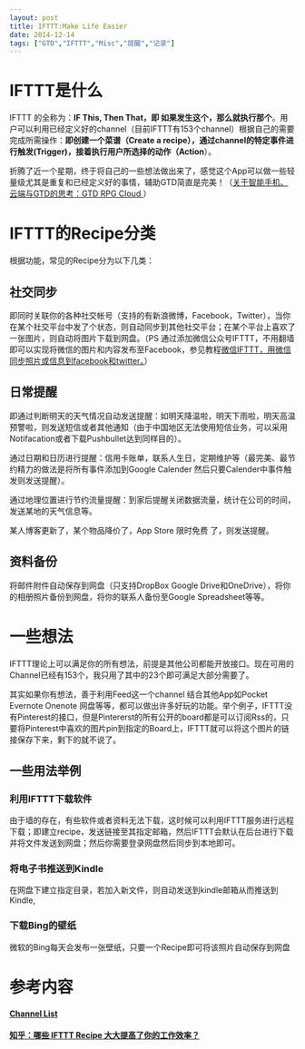 ```yaml
---
layout: post
title: IFTTT:Make Life Easier
date: 2014-12-14
tags: ["GTD","IFTTT","Misc","提醒","记录"]
---
```


# IFTTT是什么

IFTTT 的全称为：**IF This, Then That，即 如果发生这个，那么就执行那个**。用户可以利用已经定义好的channel（目前IFTTT有153个channel）根据自己的需要完成所需操作：**即创建一个菜谱（Create a recipe），通过channel的特定事件进行触发(Trigger)，接着执行用户所选择的动作（Action**）。

折腾了近一个星期，终于将自己的一些想法做出来了，感觉这个App可以做一些轻量级尤其是重复和已经定义好的事情，辅助GTD简直是完美！（[关于智能手机、云端与GTD的思考：GTD RPG Cloud ](http://www.philms.info/2014-03/gtd-rpg-cloud/ "GTD RPG Cloud")）

# IFTTT的Recipe分类

根据功能，常见的Recipe分为以下几类：

## 社交同步

即同时关联你的各种社交帐号（支持的有新浪微博，Facebook，Twitter），当你在某个社交平台中发了个状态，则自动同步到其他社交平台；在某个平台上喜欢了一张图片，则自动将图片下载到网盘。（PS 通过添加微信公众号IFTTT，不用翻墙即可以实现将微信的图片和内容发布至Facebook，参见教程[微信IFTTT，用微信同步照片或信息到facebook和twitter。](http://www.zhaoyuhao.com/work/show/90)）

## 日常提醒

即通过判断明天的天气情况自动发送提醒：如明天降温啦，明天下雨啦，明天高温预警啦，则发送短信或者其他通知（由于中国地区无法使用短信业务，可以采用Notifacation或者下载Pushbullet达到同样目的）。

通过日期和日历进行提醒：信用卡账单，联系人生日，定期维护等（最完美、最节约精力的做法是将所有事件添加到Google Calender 然后只要Calender中事件触发则发送提醒）。

通过地理位置进行节约流量提醒：到家后提醒关闭数据流量，统计在公司的时间，发送某地的天气信息等。

某人博客更新了，某个物品降价了，App Store 限时免费 了，则发送提醒。

## 资料备份

将邮件附件自动保存到网盘（只支持DropBox Google Drive和OneDrive），将你的相册照片备份到网盘，将你的联系人备份至Google Spreadsheet等等。

# 一些想法

IFTTT理论上可以满足你的所有想法，前提是其他公司都能开放接口。现在可用的Channel已经有153个，我只用了其中的23个即可满足大部分需要了。

其实如果你有想法，善于利用Feed这一个channel 结合其他App如Pocket Evernote Onenote 网盘等等，都可以做出许多好玩的功能。举个例子，IFTTT没有Pinterest的接口，但是Pintererst的所有公开的board都是可以订阅Rss的，只要将Pinterest中喜欢的图片pin到指定的Board上，IFTTT就可以将这个图片的链接保存下来，剩下的就不说了。

## 一些用法举例

### 利用IFTTT下载软件

由于墙的存在，有些软件或者资料无法下载，这时候可以利用IFTTT服务进行远程下载；即建立recipe，发送链接至其指定邮箱，然后IFTTT会默认在后台进行下载并将文件发送到网盘；然后你需要登录网盘然后同步到本地即可。

### 将电子书推送到Kindle

在网盘下建立指定目录，若加入新文件，则自动发送到kindle邮箱从而推送到Kindle,

### 下载Bing的壁纸

微软的Bing每天会发布一张壁纸，只要一个Recipe即可将该照片自动保存到网盘

# 参考内容

#### [Channel List](https://ifttt.com/channels)

#### [知乎：哪些 IFTTT Recipe 大大提高了你的工作效率？](http://www.zhihu.com/question/20770508)
